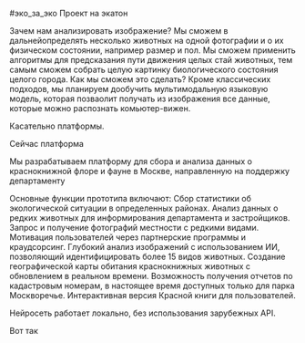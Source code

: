 #эко_за_эко Проект на экатон

Зачем нам анализировать изображение?
Мы сможем в дальнейопределять несколько животных на одной фотографии и о их физическом состоянии, например размер и пол. Мы сможем применить алгоритмы для предсказания пути движения целых стай животных, тем самым сможем собрать целую картинку биологического состояния целого города.
Как мы сможем это сделать? 
Кроме классических подходов, мы планируем дообучить мультимодальную языковую модель, которая позваолит получать из изображения все данные, которые можно распознать комьютер-вижен. 

Касательно платформы.

Сейчас платформа 

Мы разрабатываем платформу для сбора и анализа данных о краснокнижной флоре и фауне в Москве, направленную на поддержку департаменту 

Основные функции прототипа включают:
Сбор статистики об экологической ситуации в определенных районах.
Анализ данных о редких животных для информирования департамента и застройщиков.
Запрос и получение фотографий местности с редкими видами.
Мотивация пользователей через партнерские программы и краудсорсинг.
Глубокий анализ изображений с использованием ИИ, позволяющий идентифицировать более 15 видов животных.
Создание географической карты обитания краснокнижных животных с обновлением в реальном времени.
Возможность получения отчетов по кадастровым номерам, в настоящее время доступных только для парка Москворечье.
Интерактивная версия Красной книги для пользователей.

Нейросеть работает локально, без использования зарубежных API.

Вот так
